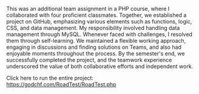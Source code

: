 
This was an additional team assignment in a PHP course, where I collaborated with four proficient classmates. Together, we established a project on GitHub, emphasizing various elements such as functions, logic, CSS, and data management. My responsibility involved handling data management through MySQL. Whenever faced with challenges, I resolved them through self-learning. We maintained a flexible working approach, engaging in discussions and finding solutions on Teams, and also had enjoyable moments throughout the process. By the semester's end, we successfully completed the project, and the teamwork experience underscored the value of both collaborative efforts and independent work.

Click here to run the entire project:
https://godchf.com/RoadTest/RoadTest.php

